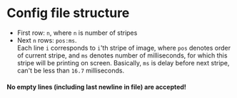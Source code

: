 # Config file structure
* First row: `n`, where `n` is number of stripes
* Next `n` rows: `pos:ms`. <br>
  Each line `i` corresponds to `i`'th stripe of image, where `pos` denotes order of current stripe, and `ms` denotes number of milliseconds, for which this stripe will be printing on screen. Basically, `ms` is delay before next stripe, can't be less than `16.7` milliseconds. <br>
#### No empty lines (including last newline in file) are accepted!